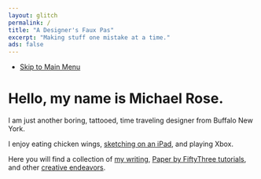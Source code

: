 ```yaml
---
layout: glitch
permalink: /
title: "A Designer's Faux Pas"
excerpt: "Making stuff one mistake at a time."
ads: false
---
```


<nav class="glitch__menu">
  <ul>
    <li><a href="#0" class="overlay__menu-trigger">Skip to Main Menu</a></li>
  </ul>
</nav>

<noscript>
<div class="typed__source">
  <h1 class="glitch__title">Hello, my name is Michael&nbsp;Rose.</h1>
  <div class="glitch__excerpt">
    <p>I am just another boring, tattooed, time traveling designer from Buffalo New York.</p>
    <p>I enjoy eating chicken wings, <a href="{{ site.url }}/paperfaces/">sketching on an iPad</a>, and playing Xbox.</p>
    <p>Here you will find a collection of <a href="{{ site.url }}/articles/">my writing</a>, <a href="{{ site.url }}/mastering-paper/">Paper by FiftyThree tutorials</a>, and other <a href="{{ site.url }}/work/">creative endeavors</a>.</p>
  </div>
</div>
</noscript>

<span id="js-home-typed" class="typed__dest glitch__excerpt"></span>
